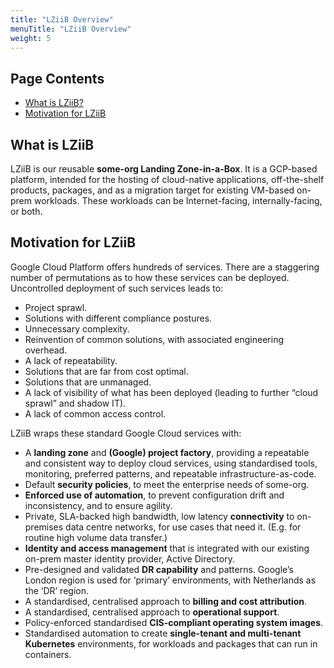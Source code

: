 ```yaml
---
title: "LZiiB Overview"
menuTitle: "LZiiB Overview"
weight: 5
---
```


## Page Contents

- [What is LZiiB?](#what-is-LZiiB)
- [Motivation for LZiiB](#motivation-for-LZiiB)

## What is LZiiB

LZiiB is our reusable **some-org Landing Zone-in-a-Box**.  It is a GCP-based platform, intended for the hosting of cloud-native applications, off-the-shelf products, packages, and as a migration target for existing VM-based on-prem workloads. These workloads can be Internet-facing, internally-facing, or both.

## Motivation for LZiiB

Google Cloud Platform offers hundreds of services.  There are a staggering number of permutations as to how these services can be deployed. Uncontrolled deployment of such services leads to:  

- Project sprawl.
- Solutions with different compliance postures.
- Unnecessary complexity.
- Reinvention of common solutions, with associated engineering overhead.
- A lack of repeatability.
- Solutions that are far from cost optimal.
- Solutions that are unmanaged.
- A lack of visibility of what has been deployed (leading to further “cloud sprawl” and shadow IT).
- A lack of common access control.

LZiiB wraps these standard Google Cloud services with:

- A **landing zone** and **(Google) project factory**, providing a repeatable and consistent way to deploy cloud services, using standardised tools, monitoring, preferred patterns, and repeatable infrastructure-as-code.
- Default **security policies**, to meet the enterprise needs of some-org.
- **Enforced use of automation**, to prevent configuration drift and inconsistency, and to ensure agility.
- Private, SLA-backed high bandwidth, low latency **connectivity** to on-premises data centre networks, for use cases that need it.  (E.g. for routine high volume data transfer.) 
- **Identity and access management** that is integrated with our existing on-prem master identity provider, Active Directory.
- Pre-designed and validated **DR capability** and patterns.  Google’s London region is used for ‘primary’ environments, with Netherlands as the ‘DR’ region.
- A standardised, centralised approach to **billing and cost attribution**.
- A standardised, centralised approach to **operational support**.
- Policy-enforced standardised **CIS-compliant operating system images**.
- Standardised automation to create **single-tenant and multi-tenant Kubernetes** environments, for workloads and packages that can run in containers.
